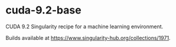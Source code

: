 # cuda-9.2-base
CUDA 9.2 Singularity recipe for a machine learning environment.

Builds available at https://www.singularity-hub.org/collections/1971.
